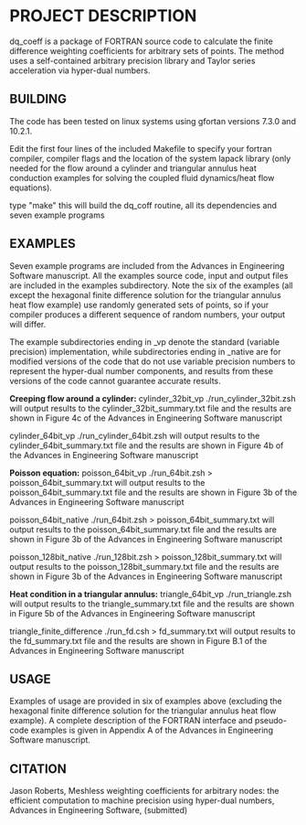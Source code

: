 # PROJECT DESCRIPTION

dq_coeff is a package of FORTRAN source code to calculate the finite difference weighting coefficients for arbitrary sets of points.  The method uses a self-contained arbitrary precision library and Taylor series acceleration via hyper-dual numbers.  

## BUILDING

The code has been tested on linux systems using gfortan versions 7.3.0 and 10.2.1.

Edit the first four lines of the included Makefile to specify your fortran compiler, compiler flags and the location of the system lapack library (only needed for the flow around a cylinder and triangular annulus heat conduction examples for solving the coupled fluid dynamics/heat flow equations).

type "make" this will build the dq_coff routine, all its dependencies and seven example programs

## EXAMPLES

Seven example programs are included from the Advances in Engineering Software manuscript.  All the examples source code, input and output files are included in the examples subdirectory.  Note the six of the examples (all except the hexagonal finite difference solution for the triangular annulus heat flow example) use randomly generated sets of points, so if your compiler produces a different sequence of random numbers, your output will differ.  

The example subdirectories ending in \_vp denote the standard (variable precision) implementation, while subdirectories ending in \_native are for modified versions of the code that do not use variable precision numbers to represent the hyper-dual number components, and results from these versions of the code cannot guarantee accurate results.

**Creeping flow around a cylinder:**
cylinder_32bit_vp
./run_cylinder_32bit.zsh will output results to the cylinder_32bit_summary.txt file and the results are shown in Figure 4c of the Advances in Engineering Software manuscript

cylinder_64bit_vp
./run_cylinder_64bit.zsh will output results to the cylinder_64bit_summary.txt file and the results are shown in Figure 4b of the Advances in Engineering Software manuscript

**Poisson equation:**
poisson_64bit_vp
./run_64bit.zsh > poisson_64bit_summary.txt will output results to the poisson_64bit_summary.txt file and the results are shown in Figure 3b of the Advances in Engineering Software manuscript

poisson_64bit_native
./run_64bit.zsh > poisson_64bit_summary.txt will output results to the poisson_64bit_summary.txt file and the results are shown in Figure 3b of the Advances in Engineering Software manuscript

poisson_128bit_native
./run_128bit.zsh > poisson_128bit_summary.txt will output results to the poisson_128bit_summary.txt file and the results are shown in Figure 3b of the Advances in Engineering Software manuscript

**Heat condition in a triangular annulus:**
triangle_64bit_vp
./run_triangle.zsh will output results to the triangle_summary.txt file and the results are shown in Figure 5b of the Advances in Engineering Software manuscript

triangle_finite_difference
./run_fd.csh > fd_summary.txt will output results to the fd_summary.txt file and the results are shown in Figure B.1 of the Advances in Engineering Software manuscript

## USAGE

Examples of usage are provided in six of examples above (excluding the hexagonal finite difference solution for the triangular annulus heat flow example).  A complete description of the FORTRAN interface and pseudo-code examples is given in Appendix A of the Advances in Engineering Software manuscript.

## CITATION

Jason Roberts, Meshless weighting coefficients for arbitrary nodes: the efficient computation to machine precision using hyper-dual numbers, Advances in Engineering Software, (submitted)

